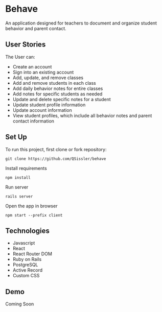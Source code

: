 # Behave
An application designed for teachers to document and organize student behavior and parent contact.

## User Stories

The User can:

- Create an account
- Sign into an existing account
- Add, update, and remove classes
- Add and remove students in each class
- Add daily behavior notes for entire classes
- Add notes for specific students as needed
- Update and delete specific notes for a student
- Update student profile information
- Update account information
- View student profiles, which include all behavior notes and parent contact information

## Set Up

To run this project, first clone or fork repository:

```
git clone https://github.com/QSissler/behave
```

Install requirements

```
npm install
```

Run server 

```
rails server
```

Open the app in browser

```
npm start --prefix client
```

## Technologies

- Javascript
- React
- React Router DOM
- Ruby on Rails
- PostgreSQL
- Active Record
- Custom CSS

## Demo
Coming Soon

